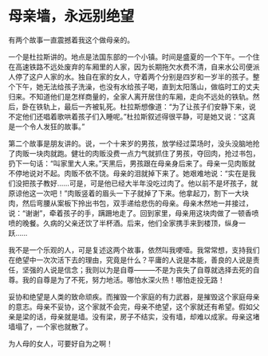 # 母亲墙，永远别绝望

有两个故事一直震撼着我这个做母亲的。 

一个是杜拉斯讲的。地点是法国东部的一个小镇。时间是盛夏的一个下午。一个住在高速铁路不远处废弃的车厢里的人家，因为长期拖欠水费不清，自来水公司便派人停了这户人家的水。独自在家的女人，守着两个分别是四岁和一岁半的孩子。整个下午，她无法给孩子洗澡，也没有水给孩子喝，直到太阳落山，做临时工的丈夫归来。不知道他们是怎样商量的，全家人离开居住的车厢，走向不远处的铁轨。然后，卧在铁轨上，最后一齐被轧死。杜拉斯想像道：“为了让孩子们安静下来，说不定他们还唱着歌哄着孩子们入睡呢。”杜拉斯叙述得很平静，可是她又说：“这真是一个令人发狂的故事。” 

第二个故事是朋友讲的。说，一个十来岁的男孩，放学经过菜场时，没头没脑地抢了肉贩一块肉就跑。健壮的肉贩没费一点力气就抓住了男孩，夺回肉，抢过书包，扔下一句话：“叫家里大人来。”天黑后，男孩跟在母亲身后来了。母亲一见肉贩就不停地说对不起。肉贩不依不饶。母亲的泪就掉下来了。她艰难地说：“实在是我们没把孩子教好……可是，可是他已经大半年没吃过肉了。他以前不是坏孩子，就原谅他这一次吧！”肉贩竖着的眉头一下子就掉了下来。他拿起刀，割下一大块肉，然后弯腰从案板下拎出书包，双手递给悲伤的母亲。母亲木然地一并接过，说：“谢谢”，牵着孩子的手，蹒跚地走了。回到家里，母亲用这块肉做了一顿香喷喷的晚餐。久病的父亲还饮了半杯酒。后来，他们全家携手来到楼顶，纵身一跃…… 

我不是一个乐观的人，可是复述这两个故事，依然叫我哽噎。我常常想，支持我们在绝望中一次次活下去的理由，究竟是什么？平庸的人说是本能，善良的人说是责任，坚强的人说是信念；我则以为是自尊———不是为丧失了自尊就选择去死的自尊。我的自尊是为了不死，努力地活。哪怕水深火热！哪怕走投无路！ 

妥协和绝望是人类的致命顽疾。而摧毁一个家庭的有力武器，是摧毁这个家庭母亲的意志。母亲不妥协，这个家就不会完，母亲不绝望，这个家就还有希望。假如父亲是梁的话，母亲就是墙。没有梁，房子不结实，没有墙，却难以成家。母亲这堵墙塌了，一个家也就散了。 

为人母的女人，可要好自为之啊！
 